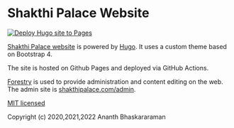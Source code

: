 # Shakthi Palace Website

[![Deploy Hugo site to Pages](https://github.com/shakthipalace/shakthi-palace-web/actions/workflows/hugo.yml/badge.svg)](https://github.com/shakthipalace/shakthi-palace-web/actions/workflows/hugo.yml)

[Shakthi Palace website](https://shakthipalace.com) is powered by [Hugo](https://gohugo.io).
It uses a custom theme based on Bootstrap 4.

The site is hosted on Github Pages and deployed via GitHub Actions.

[Forestry](https://forestry.io) is used to provide administration and content editing on the web.
The admin site is [shakthipalace.com/admin](https://shakthipalace.com/admin).

[MIT licensed](LICENSE)

Copyright (c) 2020,2021,2022 Ananth Bhaskararaman
